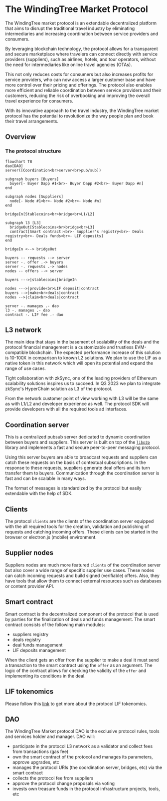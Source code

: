 # The WindingTree Market Protocol

The WindingTree market protocol is an extendable decentralized platform that aims to disrupt the traditional travel industry by eliminating intermediaries and increasing coordination between service providers and consumers.

By leveraging blockchain technology, the protocol allows for a transparent and secure marketplace where travelers can connect directly with service providers (suppliers), such as airlines, hotels, and tour operators, without the need for intermediaries like online travel agencies (OTAs).

This not only reduces costs for consumers but also increases profits for service providers, who can now access a larger customer base and have more control over their pricing and offerings. The protocol also enables more efficient and reliable coordination between service providers and their customers, reducing the risk of overbooking and improving the overall travel experience for consumers.

With its innovative approach to the travel industry, the WindingTree market protocol has the potential to revolutionize the way people plan and book their travel arrangements.

## Overview

### The protocol structure

```mermaid
flowchart TB
dao[DAO]
server([Coordination<br>server<br>pub/sub])

subgraph buyers [Buyers]
  buyer[- Buyer Dapp #1<br>- Buyer Dapp #2<br>- Buyer Dapp #n]
end

subgraph nodes [Suppliers]
  node[- Node #1<br>- Node #2<br>- Node #n]
end

bridgeIn[Stablecoins<br>bridge<br>L1/L2]

subgraph l3 [L3]
  bridgeOut[Stablecoins<br>bridge<br>L3]
  contract[Smart contract:<br>- Supplier's registry<br>- Deals registry<br>- Deals funds<br>- LIF deposits]
end

bridgeIn <--> bridgeOut

buyers -- requests --> server
server -. offer .-> buyers
server -. requests .-> nodes
nodes -- offers --> server

buyers --->|stablecoins|bridgeIn

nodes --->|provide<br>LIF deposit|contract
buyers -->|make<br>deals|contract
nodes -->|claim<br>deals|contract

server -. manages .- dao
l3 -. manages .- dao
contract -. LIF fee .- dao
```

## L3 network

The main idea that stays in the basement of scalability of the deals and the protocol financial management is a customizable and trustless EVM-compatible blockchain. The expected performance increase of this solution is 10-100X in comparison to known L2 solutions. We plan to use the LIF as a native token in this network which will open its potential and expand the range of use cases.

Tight collaboration with zkSync, one of the leading providers of Ethereum scalability solutions inspires us to succeed. In Q3 2023 we plan to integrate zkSync's HyperChain solution as L3 of the protocol.

From the network customer point of view working with L3 will be the same as with L1/L2 and developer experience as well. The protocol SDK will provide developers with all the required tools ad interfaces.

## Coordination server

This is a centralized pubsub server dedicated to dynamic coordination between buyers and suppliers. This server is built on top of the [`libp2p`](https://github.com/libp2p/js-libp2p) library and implements a fast and secure peer-to-peer messaging protocol.

Using this server buyers are able to broadcast requests and suppliers can catch these requests on the basis of contextual subscriptions. In the response to these requests, suppliers generate deal offers and its turn transfer them to buyers. Communication through the coordination server is fast and can be scalable in many ways.

The format of messages is standardized by the protocol but easily extendable with the help of SDK.

## Clients

The protocol `clients` are the clients of the coordination server equipped with the all required tools for the creation, validation and publishing of requests and catching incoming offers. These clients can be started in the browser or electron.js (mobile) environment.

## Supplier nodes

Suppliers nodes are much more featured `clients` of the coordination server but also cover a wide range of specific supplier use cases. These nodes can catch incoming requests and build signed (verifiable) offers. Also, they have tools that allow them to connect external resources such as databases or content provider API.

## Smart contract

Smart contract is the decentralized component of the protocol that is used by parties for the finalization of deals and funds management. The smart contract consists of the following main modules:

- suppliers registry
- deals registry
- deal funds management
- LIF deposits management

When the client gets an offer from the supplier to make a deal it must send a transaction to the smart contract using the `offer` as an argument. The logic of the contract allows for checking the validity of the `offer` and implementing its conditions in the deal.

## LIF tokenomics

Please follow this [link](https://github.com/windingtree/protocol-tokenomics) to get more about the protocol LIF tokenomics.

## DAO

The WindingTree Market protocol DAO is the exclusive protocol rules, tools and services holder and manager. DAO will:

- participate in the protocol L3 network as a validator and collect fees from transactions (gas fee)
- own the smart contract of the protocol and manages its parameters, approve upgrades, etc
- manages the protocol URIs (the coordination server, bridges, etc) via the smart contract
- collects the protocol fee from suppliers
- approve the protocol change proposals via voting
- invests own treasure funds in the protocol infrastructure projects, tools, etc
